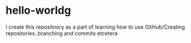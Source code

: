 # hello-worldg
I create this repositnory as a part of learning how to use GitHub/Creating repositories ,branching and commits etcetera
